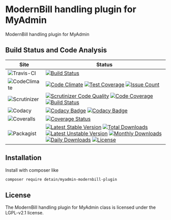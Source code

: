 # ModernBill handling plugin for MyAdmin

ModernBill handling plugin for MyAdmin

## Build Status and Code Analysis

Site          | Status
--------------|---------------------------
![Travis-CI](http://i.is.cc/storage/GYd75qN.png "Travis-CI")     | [![Build Status](https://travis-ci.org/detain/myadmin-modernbill-plugin.svg?branch=master)](https://travis-ci.org/detain/myadmin-modernbill-plugin)
![CodeClimate](http://i.is.cc/storage/GYlageh.png "CodeClimate")  | [![Code Climate](https://codeclimate.com/github/detain/myadmin-modernbill-plugin/badges/gpa.svg)](https://codeclimate.com/github/detain/myadmin-modernbill-plugin) [![Test Coverage](https://codeclimate.com/github/detain/myadmin-modernbill-plugin/badges/coverage.svg)](https://codeclimate.com/github/detain/myadmin-modernbill-plugin/coverage) [![Issue Count](https://codeclimate.com/github/detain/myadmin-modernbill-plugin/badges/issue_count.svg)](https://codeclimate.com/github/detain/myadmin-modernbill-plugin)
![Scrutinizer](http://i.is.cc/storage/GYeUnux.png "Scrutinizer")   | [![Scrutinizer Code Quality](https://scrutinizer-ci.com/g/myadmin-plugins/modernbill-plugin/badges/quality-score.png?b=master)](https://scrutinizer-ci.com/g/myadmin-plugins/modernbill-plugin/?branch=master) [![Code Coverage](https://scrutinizer-ci.com/g/myadmin-plugins/modernbill-plugin/badges/coverage.png?b=master)](https://scrutinizer-ci.com/g/myadmin-plugins/modernbill-plugin/?branch=master) [![Build Status](https://scrutinizer-ci.com/g/myadmin-plugins/modernbill-plugin/badges/build.png?b=master)](https://scrutinizer-ci.com/g/myadmin-plugins/modernbill-plugin/build-status/master)
![Codacy](http://i.is.cc/storage/GYi66Cx.png "Codacy")        | [![Codacy Badge](https://api.codacy.com/project/badge/Grade/226251fc068f4fd5b4b4ef9a40011d06)](https://www.codacy.com/app/detain/myadmin-modernbill-plugin) [![Codacy Badge](https://api.codacy.com/project/badge/Coverage/25fa74eb74c947bf969602fcfe87e349)](https://www.codacy.com/app/detain/myadmin-modernbill-plugin?utm_source=github.com&utm_medium=referral&utm_content=detain/myadmin-modernbill-plugin&utm_campaign=Badge_Coverage)
![Coveralls](http://i.is.cc/storage/GYjNSim.png "Coveralls")    | [![Coverage Status](https://coveralls.io/repos/github/detain/db_abstraction/badge.svg?branch=master)](https://coveralls.io/github/detain/myadmin-modernbill-plugin?branch=master)
![Packagist](http://i.is.cc/storage/GYacBEX.png "Packagist")     | [![Latest Stable Version](https://poser.pugx.org/detain/myadmin-modernbill-plugin/version)](https://packagist.org/packages/detain/myadmin-modernbill-plugin) [![Total Downloads](https://poser.pugx.org/detain/myadmin-modernbill-plugin/downloads)](https://packagist.org/packages/detain/myadmin-modernbill-plugin) [![Latest Unstable Version](https://poser.pugx.org/detain/myadmin-modernbill-plugin/v/unstable)](//packagist.org/packages/detain/myadmin-modernbill-plugin) [![Monthly Downloads](https://poser.pugx.org/detain/myadmin-modernbill-plugin/d/monthly)](https://packagist.org/packages/detain/myadmin-modernbill-plugin) [![Daily Downloads](https://poser.pugx.org/detain/myadmin-modernbill-plugin/d/daily)](https://packagist.org/packages/detain/myadmin-modernbill-plugin) [![License](https://poser.pugx.org/detain/myadmin-modernbill-plugin/license)](https://packagist.org/packages/detain/myadmin-modernbill-plugin)


## Installation

Install with composer like

```sh
composer require detain/myadmin-modernbill-plugin
```

## License

The ModernBill handling plugin for MyAdmin class is licensed under the LGPL-v2.1 license.

